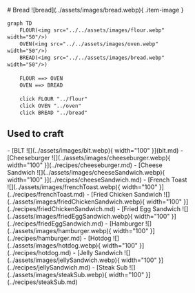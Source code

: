 <figure markdown="1">
# Bread
![bread](../assets/images/bread.webp){ .item-image }

```mermaid
graph TD
    FLOUR(<img src="../../assets/images/flour.webp" width="50"/>)
    OVEN(<img src="../../assets/images/oven.webp" width="50"/>)
    BREAD(<img src="../../assets/images/bread.webp" width="50"/>)

    FLOUR ==> OVEN
    OVEN ==> BREAD

    click FLOUR "../flour"
    click OVEN "../oven"
    click BREAD "../bread"
```

## Used to craft  

<div class="grid cards" markdown>
- [BLT ![](../assets/images/blt.webp){ width="100" }](blt.md)  
- [Cheeseburger ![](../assets/images/cheeseburger.webp){ width="100" }](../recipes/cheeseburger.md)  
- [Cheese Sandwich ![](../assets/images/cheeseSandwich.webp){ width="100" }](../recipes/cheeseSandwich.md)  
- [French Toast ![](../assets/images/frenchToast.webp){ width="100" }](../recipes/frenchToast.md)  
- [Fried Chicken Sandwich ![](../assets/images/friedChickenSandwich.webp){ width="100" }](../recipes/friedChickenSandwich.md)  
- [Fried Egg Sandwich ![](../assets/images/friedEggSandwich.webp){ width="100" }](../recipes/friedEggSandwich.md)  
- [Hamburger ![](../assets/images/hamburger.webp){ width="100" }](../recipes/hamburger.md)  
- [Hotdog ![](../assets/images/hotdog.webp){ width="100" }](../recipes/hotdog.md)  
- [Jelly Sandwich ![](../assets/images/jellySandwich.webp){ width="100" }](../recipes/jellySandwich.md)  
- [Steak Sub ![](../assets/images/steakSub.webp){ width="100" }](../recipes/steakSub.md)  
</div>

</figure>